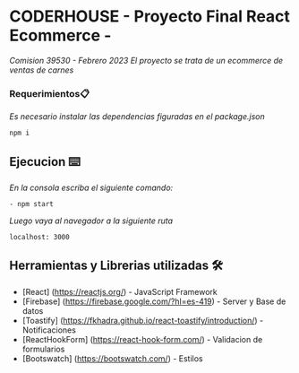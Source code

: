 # CODERHOUSE - Proyecto Final React Ecommerce -

_Comision 39530 - Febrero 2023_
_El proyecto se trata de un ecommerce de ventas de carnes_


### Requerimientos📋
_Es necesario instalar las dependencias figuradas en el package.json_
```
npm i
```

## Ejecucion ⌨️
_En la consola escriba el siguiente comando:_
```
- npm start
```

_Luego vaya al navegador a la siguiente ruta_
```
localhost: 3000
```

## Herramientas y Librerias utilizadas 🛠️
* [React] (https://reactjs.org/) - JavaScript Framework
* [Firebase] (https://firebase.google.com/?hl=es-419) - Server y Base de datos
* [Toastify] (https://fkhadra.github.io/react-toastify/introduction/) - Notificaciones
* [ReactHookForm] (https://react-hook-form.com/) - Validacion de formularios
* [Bootswatch] (https://bootswatch.com/) - Estilos


 